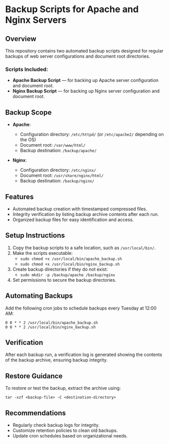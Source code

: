 # Backup Scripts for Apache and Nginx Servers

## Overview
This repository contains two automated backup scripts designed for regular backups of web server configurations and document root directories.

### Scripts Included:
- **Apache Backup Script** — for backing up Apache server configuration and document root.
- **Nginx Backup Script** — for backing up Nginx server configuration and document root.

## Backup Scope
- **Apache**:
  - Configuration directory: `/etc/httpd/` (or `/etc/apache2/` depending on the OS)
  - Document root: `/var/www/html/`
  - Backup destination: `/backup/apache/`

- **Nginx**:
  - Configuration directory: `/etc/nginx/`
  - Document root: `/usr/share/nginx/html/`
  - Backup destination: `/backup/nginx/`

## Features
- Automated backup creation with timestamped compressed files.
- Integrity verification by listing backup archive contents after each run.
- Organized backup files for easy identification and access.

## Setup Instructions
1. Copy the backup scripts to a safe location, such as `/usr/local/bin/`.
2. Make the scripts executable:
   - `sudo chmod +x /usr/local/bin/apache_backup.sh`
   - `sudo chmod +x /usr/local/bin/nginx_backup.sh`
3. Create backup directories if they do not exist:
   - `sudo mkdir -p /backup/apache /backup/nginx`
4. Set permissions to secure the backup directories.

## Automating Backups
Add the following cron jobs to schedule backups every Tuesday at 12:00 AM:
```
0 0 * * 2 /usr/local/bin/apache_backup.sh
0 0 * * 2 /usr/local/bin/nginx_backup.sh
```

## Verification
After each backup run, a verification log is generated showing the contents of the backup archive, ensuring backup integrity.

## Restore Guidance
To restore or test the backup, extract the archive using:
```
tar -xzf <backup-file> -C <destination-directory>
```

## Recommendations
- Regularly check backup logs for integrity.
- Customize retention policies to clean old backups.
- Update cron schedules based on organizational needs.
